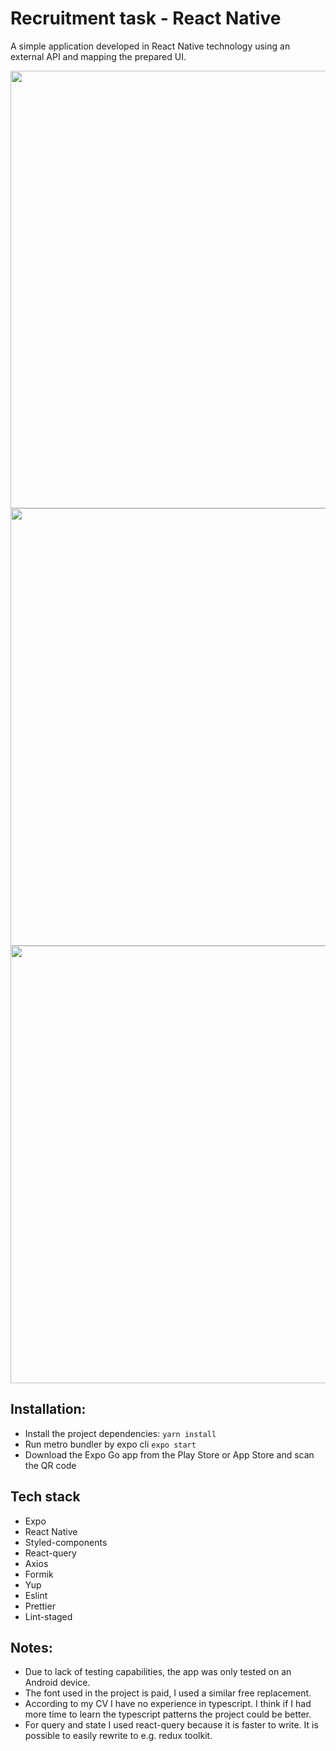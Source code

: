 # Recruitment task - React Native

A simple application developed in React Native technology using an external API and mapping the prepared UI. 


<img src="https://user-images.githubusercontent.com/63266278/139748431-9d453f16-e422-4647-8260-345112945cf6.jpg" height="700"> <img src="https://user-images.githubusercontent.com/63266278/139748438-ec9f3305-1f31-47de-90f8-6dba77e415e8.jpg" height="700"> <img src="https://user-images.githubusercontent.com/63266278/139748441-6a59a677-8960-4556-a486-c6948ab23cde.jpg" height="700">


## Installation:
- Install the project dependencies: ` yarn install `
- Run metro bundler by expo cli ` expo start `
- Download the Expo Go app from the Play Store or App Store and scan the QR code

## Tech stack
- Expo
- React Native
- Styled-components
- React-query
- Axios
- Formik
- Yup
- Eslint
- Prettier
- Lint-staged

## Notes:
- Due to lack of testing capabilities, the app was only tested on an Android device.
- The font used in the project is paid, I used a similar free replacement.
- According to my CV I have no experience in typescript. I think if I had more time to learn the typescript patterns the project could be better.
- For query and state I used react-query because it is faster to write. It is possible to easily rewrite to e.g. redux toolkit.
